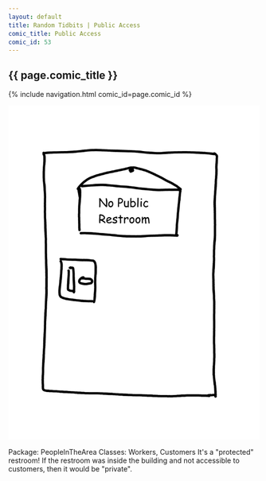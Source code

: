 ```yaml
---
layout: default
title: Random Tidbits | Public Access
comic_title: Public Access
comic_id: 53
---
```


## {{ page.comic_title }}

{% include navigation.html comic_id=page.comic_id %}

![](/assets/images/53.png)

Package: PeopleInTheArea
Classes: Workers, Customers
It's a "protected" restroom! If the restroom was inside the building and not accessible to customers, then it would be "private".
